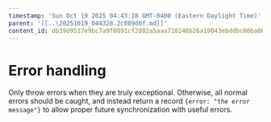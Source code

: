 ```yaml
---
timestamp: 'Sun Oct 19 2025 04:43:28 GMT-0400 (Eastern Daylight Time)'
parent: '[[..\20251019_044328.2c089d0f.md]]'
content_id: db39d9517e9bc7a9f0091cf2802a5aaa710248b26a19043ebddbc00ba067bc70
---
```


# Error handling

Only throw errors when they are truly exceptional. Otherwise, all normal errors should be caught, and instead return a record `{error: "the error message"}` to allow proper future synchronization with useful errors.
